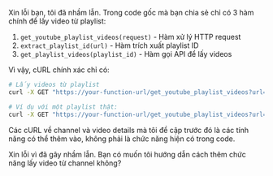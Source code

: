 

Xin lỗi bạn, tôi đã nhầm lẫn. Trong code gốc mà bạn chia sẻ chỉ có 3 hàm chính để lấy video từ playlist:

1. `get_youtube_playlist_videos(request)` - Hàm xử lý HTTP request
2. `extract_playlist_id(url)` - Hàm trích xuất playlist ID
3. `get_playlist_videos(playlist_id)` - Hàm gọi API để lấy videos

Vì vậy, cURL chính xác chỉ có:

```bash
# Lấy videos từ playlist
curl -X GET "https://your-function-url/get_youtube_playlist_videos?url=https://www.youtube.com/playlist?list=PLxxxxxx"

# Ví dụ với một playlist thật:
curl -X GET "https://your-function-url/get_youtube_playlist_videos?url=https://www.youtube.com/playlist?list=PLFgquLnL59alCl_2TQvOiD5Vgm1hCaGSI"
```

Các cURL về channel và video details mà tôi đề cập trước đó là các tính năng có thể thêm vào, không phải là chức năng hiện có trong code.

Xin lỗi vì đã gây nhầm lẫn. Bạn có muốn tôi hướng dẫn cách thêm chức năng lấy video từ channel không?
